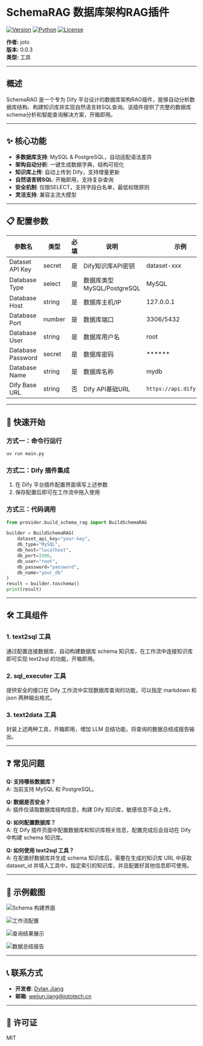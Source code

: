 # SchemaRAG 数据库架构RAG插件

[![Version](https://img.shields.io/badge/version-0.0.3-blue.svg)](https://github.com/weijunjiang123/schemarag)
[![Python](https://img.shields.io/badge/python-3.8+-green.svg)](https://www.python.org/)
[![License](https://img.shields.io/badge/license-MIT-orange.svg)](https://opensource.org/licenses/MIT)

**作者:** joto  
**版本:** 0.0.3  
**类型:** 工具

---

## 概述

SchemaRAG 是一个专为 Dify 平台设计的数据库架构RAG插件，能够自动分析数据库结构、构建知识库并实现自然语言转SQL查询。该插件提供了完整的数据库schema分析和智能查询解决方案，开箱即用。

---

## ✨ 核心功能

- **多数据库支持**: MySQL & PostgreSQL，自动适配语法差异
- **架构自动分析**: 一键生成数据字典，结构可视化
- **知识库上传**: 自动上传到 Dify，支持增量更新
- **自然语言转SQL**: 开箱即用，支持复杂查询
- **安全机制**: 仅限SELECT，支持字段白名单，最低权限原则
- **灵活支持**: 兼容主流大模型

---

## 📋 配置参数

| 参数名            | 类型     | 必填 | 说明                         | 示例                      |
|------------------|----------|------|------------------------------|---------------------------|
| Dataset API Key  | secret   | 是   | Dify知识库API密钥             | dataset-xxx               |
| Database Type    | select   | 是   | 数据库类型 MySQL/PostgreSQL   | MySQL                     |
| Database Host    | string   | 是   | 数据库主机/IP                 | 127.0.0.1                 |
| Database Port    | number   | 是   | 数据库端口                    | 3306/5432                 |
| Database User    | string   | 是   | 数据库用户名                  | root                      |
| Database Password| secret   | 是   | 数据库密码                    | ******                    |
| Database Name    | string   | 是   | 数据库名称                    | mydb                      |
| Dify Base URL    | string   | 否   | Dify API基础URL               | `https://api.dify.ai/v1`  |

---

## 🚀 快速开始

### 方式一：命令行运行

```bash
uv run main.py 
```

### 方式二：Dify 插件集成

1. 在 Dify 平台插件配置界面填写上述参数
2. 保存配置后即可在工作流中拖入使用

### 方式三：代码调用

```python
from provider.build_schema_rag import BuildSchemaRAG

builder = BuildSchemaRAG(
    dataset_api_key="your-key",
    db_type="MySQL",
    db_host="localhost",
    db_port=3306,
    db_user="root",
    db_password="password",
    db_name="your_db"
)
result = builder.toschema()
print(result)
```

---

## 🛠️ 工具组件

### 1. text2sql 工具

通过配置连接数据库，自动构建数据库 schema 知识库，在工作流中连接知识库即可实现 text2sql 的功能，开箱即用。

### 2. sql_executer 工具

提供安全的接口在 Dify 工作流中实现数据库查询的功能，可以指定 markdown 和 json 两种输出格式。

### 3. text2data 工具

封装上述两种工具，开箱即用，增加 LLM 总结功能，将查询的数据总结成报告输出。


---

## ❓ 常见问题

**Q: 支持哪些数据库？**  
A: 当前支持 MySQL 和 PostgreSQL。

**Q: 数据是否安全？**  
A: 插件仅读取数据库结构信息，构建 Dify 知识库，敏感信息不会上传。

**Q: 如何配置数据库？**  
A: 在 Dify 插件页面中配置数据库和知识库相关信息，配置完成后会自动在 Dify 中构建 schema 知识库。

**Q: 如何使用 text2sql 工具？**  
A: 在配置好数据库并生成 schema 知识库后，需要在生成的知识库 URL 中获取 dataset_id 并填入工具中，指定索引的知识库，并且配置好其他信息即可使用。

---

## 📸 示例截图

![Schema 构建界面](./image/image-0.png)

![工作流配置](./image/image-1.png)

![查询结果展示](./image/image-2.png)

![数据总结报告](./image/image-3.png)

---

## 📞 联系方式

- **开发者**: [Dylan Jiang](https://github.com/weijunjiang123)
- **邮箱**: <weijun.jiang@jototech.cn>

---

## 📄 许可证

MIT